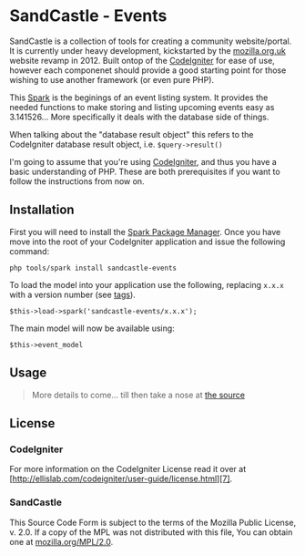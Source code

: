 # SandCastle - Events
SandCastle is a collection of tools for creating a community website/portal. It is currently under heavy development, kickstarted by the [mozilla.org.uk][1] website revamp in 2012. Built ontop of the [CodeIgniter][2] for ease of use, however each componenet should provide a good starting point for those wishing to use another framework (or even pure PHP).

This [Spark][3] is the beginings of an event listing system. It provides the needed functions to make storing and listing upcoming events easy as 3.141526... More specifically it deals with the database side of things.

When talking about the "database result object" this refers to the CodeIgniter database result object, i.e. `$query->result()`

I'm going to assume that you're using [CodeIgniter][2], and thus you have a basic understanding of PHP. These are both prerequisites if you want to follow the instructions from now on.

## Installation
First you will need to install the [Spark Package Manager][4]. Once you have move into the root of your CodeIgniter application and issue the following command:

	php tools/spark install sandcastle-events 

To load the model into your application use the following, replacing `x.x.x` with a version number (see [tags][5]).

	$this->load->spark('sandcastle-events/x.x.x');

The main model will now be available using:

	$this->event_model

## Usage

> More details to come... till then take a nose at [the source][6]

## License
### CodeIgniter
For more information on the CodeIgniter License read it over at [http://ellislab.com/codeigniter/user-guide/license.html][7].

### SandCastle
This Source Code Form is subject to the terms of the Mozilla Public
License, v. 2.0. If a copy of the MPL was not distributed with this file,
You can obtain one at [mozilla.org/MPL/2.0][8].

[1]: http://www.mozilla.org.uk/
[2]: http://ellislab.com/codeigniter/
[3]: http://getsparks.org/
[4]: http://getsparks.org/install/
[5]: https://github.com/fuzzyfox/sandcastle-planet/tags
[6]: ./models/event_model.php
[7]: http://ellislab.com/codeigniter/user-guide/license.html
[8]: http://mozilla.org/MPL/2.0/
